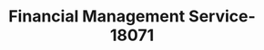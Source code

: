 ---
f_zip-code: 38018
f_state-code: TN
title: Financial Management Service-18071
f_phone: 901-737-2988
f_city-only: Cordova
f_address: 815 Exocet Drive Suite 107 Cordova
f_location-unique-id: '18071'
slug: financial-management-service-18071
updated-on: '2024-05-30T13:46:58.046Z'
created-on: '2024-05-30T13:36:59.803Z'
published-on: '2024-05-30T13:54:32.469Z'
f_city-state: cms/city/cordova-tn.md
f_company: cms/company/financial-management-service.md
f_state: cms/state/tennessee.md
layout: '[payday-loan].html'
tags: payday-loan
---